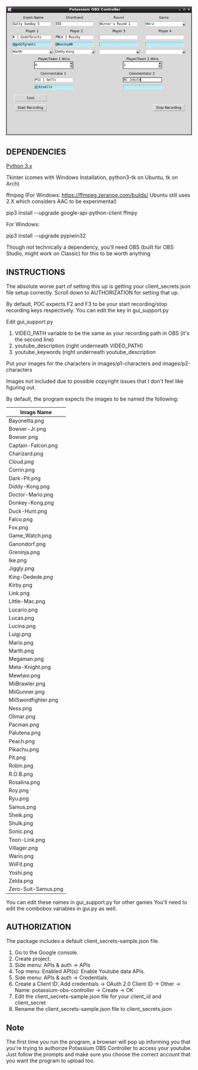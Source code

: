 ![Screenshot](/images/screenshots/poc-screenshot.png)

DEPENDENCIES
----

[Python 3.x](https://www.python.org/downloads/)

Tkinter (comes with Windows Installation, python3-tk on Ubuntu, tk on Arch)

ffmpeg (For Windows: https://ffmpeg.zeranoe.com/builds/ Ubuntu still uses 2.X which considers AAC to be experimental)

pip3 install --upgrade google-api-python-client ffmpy

For Windows:

pip3 install --upgrade pypiwin32

Though not technically a dependency, you'll need OBS (built for OBS Studio, might work on Classic) for this to be worth anything

INSTRUCTIONS
----

The absolute worse part of setting this up is getting your client_secrets.json file setup correctly.
Scroll down to AUTHORIZATION for setting that up.

By default, POC expects F2 and F3 to be your start recording/stop recording keys respectively. You can edit the key in gui_support.py

Edit gui_support.py

1. VIDEO_PATH variable to be the same as your recording path in OBS (it's the second line)
2. youtube_description (right underneath VIDEO_PATH)
3. youtube_keywords (right underneath youtube_description


Put your images for the characters in images/p1-characters and images/p2-characters

Images not included due to possible copyright issues that I don't feel like figuring out.

By default, the program expects the images to be named the following:

| Image Name|
|------------|
|Bayonetta.png|
|Bowser-Jr.png|
|Bowser.png|
|Captain-Falcon.png|
|Charizard.png|
|Cloud.png|
|Corrin.png|
|Dark-Pit.png|
|Diddy-Kong.png|
|Doctor-Mario.png|
|Donkey-Kong.png|
|Duck-Hunt.png|
|Falco.png|
|Fox.png|
|Game_Watch.png|
|Ganondorf.png|
|Greninja.png|
|Ike.png|
|Jiggly.png|
|King-Dedede.png|
|Kirby.png|
|Link.png|
|Little-Mac.png|
|Lucario.png|
|Lucas.png|
|Lucina.png|
|Luigi.png|
|Mario.png|
|Marth.png|
|Megaman.png|
|Meta-Knight.png|
|Mewtwo.png|
|MiiBrawler.png|
|MiiGunner.png|
|MiiSwordfighter.png|
|Ness.png|
|Olimar.png|
|Pacman.png|
|Palutena.png|
|Peach.png|
|Pikachu.png|
|Pit.png|
|Robin.png|
|R.O.B.png|
|Rosalina.png|
|Roy.png|
|Ryu.png|
|Samus.png|
|Sheik.png|
|Shulk.png|
|Sonic.png|
|Toon-Link.png|
|Villager.png|
|Wario.png|
|WiiFit.png|
|Yoshi.png|
|Zelda.png|
|Zero-Suit-Samus.png|

You can edit these names in gui_support.py for other games You'll need to edit the combobox variables in gui.py as well.

AUTHORIZATION
----

The package includes a default client_secrets-sample.json file.

1. Go to the Google console.
2. Create project.
3. Side menu: APIs & auth -> APIs
4. Top menu: Enabled API(s): Enable Youtube data APIs.
5. Side menu: APIs & auth -> Credentials.
6. Create a Client ID: Add credentials -> OAuth 2.0 Client ID -> Other -> Name: potassium-obs-controller -> Create -> OK
7. Edit the client_secrets-sample.json file for your client_id and client_secret
8. Rename the client_secrets-sample.json file to client_secrets.json

Note
----

The first time you run the program, a browser will pop up informing you that you're trying to authorize Potassium OBS Controller to access your youtube. Just follow the prompts and make sure you choose the correct account that you want the program to upload too.
